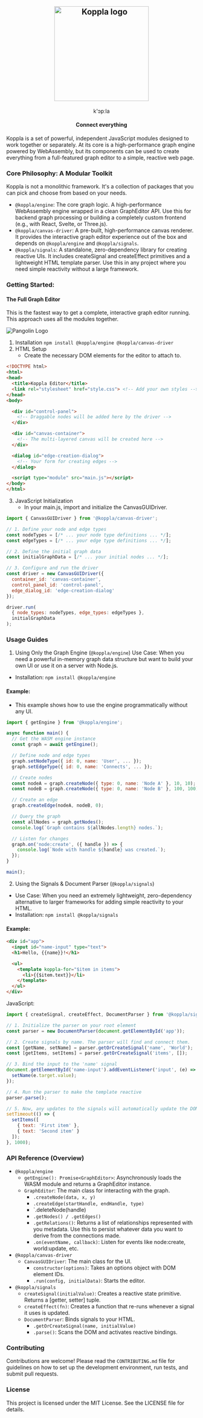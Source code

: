<div align="center">
    <h2>
      <picture>
          <source media="(prefers-color-scheme: dark)" srcset="koppla-logo.png">
          <img alt="Koppla logo" src="koppla-logo-light.png" width="250">
        </picture>
    </h2>
</div>

<p align="center">k'ɔpːla</p>
<h4 align="center">Connect everything</h4>

Koppla is a set of powerful, independent JavaScript modules designed to work together or separately. At its core is a high-performance graph engine powered by WebAssembly, but its components can be used to create everything from a full-featured graph editor to a simple, reactive web page.

### Core Philosophy: A Modular Toolkit
Koppla is not a monolithic framework. It's a collection of packages that you can pick and choose from based on your needs.
- `@koppla/engine`: The core graph logic. A high-performance WebAssembly engine wrapped in a clean GraphEditor API. Use this for backend graph processing or building a completely custom frontend (e.g., with React, Svelte, or Three.js).
- `@koppla/canvas-driver`: A pre-built, high-performance canvas renderer. It provides the interactive graph editor experience out of the box and depends on `@koppla/engine` and `@koppla/signals`.
- `@koppla/signals`: A standalone, zero-dependency library for creating reactive UIs. It includes createSignal and createEffect primitives and a lightweight HTML template parser. Use this in any project where you need simple reactivity without a large framework.

### Getting Started: 
#### The Full Graph Editor
This is the fastest way to get a complete, interactive graph editor running. This approach uses all the modules together.

<picture>
    <img alt="Pangolin Logo" src="graph.png">
</picture>

1. Installation
`npm install @koppla/engine @koppla/canvas-driver`
2. HTML Setup
    - Create the necessary DOM elements for the editor to attach to.
``` html
<!DOCTYPE html>
<html>
<head>
  <title>Koppla Editor</title>
  <link rel="stylesheet" href="style.css"> <!-- Add your own styles -->
</head>
<body>

  <div id="control-panel">
    <!-- Draggable nodes will be added here by the driver -->
  </div>

  <div id="canvas-container">
    <!-- The multi-layered canvas will be created here -->
  </div>

  <dialog id="edge-creation-dialog">
    <!-- Your form for creating edges -->
  </dialog>

  <script type="module" src="main.js"></script>
</body>
</html>
```
3. JavaScript Initialization
    - In your main.js, import and initialize the CanvasGUIDriver.

``` javascript
import { CanvasGUIDriver } from '@koppla/canvas-driver';

// 1. Define your node and edge types
const nodeTypes = [/* ... your node type definitions ... */];
const edgeTypes = [/* ... your edge type definitions ... */];

// 2. Define the initial graph data
const initialGraphData = [/* ... your initial nodes ... */];

// 3. Configure and run the driver
const driver = new CanvasGUIDriver({
  container_id: 'canvas-container',
  control_panel_id: 'control-panel',
  edge_dialog_id: 'edge-creation-dialog'
});

driver.run(
  { node_types: nodeTypes, edge_types: edgeTypes },
  initialGraphData
);
```

### Usage Guides
1. Using Only the Graph Engine (`@koppla/engine`)
Use Case: When you need a powerful in-memory graph data structure but want to build your own UI or use it on a server with Node.js.

- Installation: `npm install @koppla/engine`

#### Example:
- This example shows how to use the engine programmatically without any UI.
```javascript
import { getEngine } from '@koppla/engine';

async function main() {
  // Get the WASM engine instance
  const graph = await getEngine();

  // Define node and edge types
  graph.setNodeType({ id: 0, name: 'User', ... });
  graph.setEdgeType({ id: 0, name: 'Connects', ... });

  // Create nodes
  const nodeA = graph.createNode({ type: 0, name: 'Node A' }, 10, 10);
  const nodeB = graph.createNode({ type: 0, name: 'Node B' }, 100, 100);

  // Create an edge
  graph.createEdge(nodeA, nodeB, 0);

  // Query the graph
  const allNodes = graph.getNodes();
  console.log(`Graph contains ${allNodes.length} nodes.`);

  // Listen for changes
  graph.on('node:create', ({ handle }) => {
    console.log(`Node with handle ${handle} was created.`);
  });
}

main();
```
2. Using the Signals & Document Parser (`@koppla/signals`)
- Use Case: When you need an extremely lightweight, zero-dependency alternative to larger frameworks for adding simple reactivity to your HTML.
- Installation: `npm install @koppla/signals`

#### Example:
``` html
<div id="app">
  <input id="name-input" type="text">
  <h1>Hello, {{name}}!</h1>

  <ul>
    <template koppla-for="$item in items">
      <li>{{$item.text}}</li>
    </template>
  </ul>
</div>
```
JavaScript:
``` javascript
import { createSignal, createEffect, DocumentParser } from '@koppla/signals';

// 1. Initialize the parser on your root element
const parser = new DocumentParser(document.getElementById('app'));

// 2. Create signals by name. The parser will find and connect them.
const [getName, setName] = parser.getOrCreateSignal('name', 'World');
const [getItems, setItems] = parser.getOrCreateSignal('items', []);

// 3. Bind the input to the 'name' signal
document.getElementById('name-input').addEventListener('input', (e) => {
  setName(e.target.value);
});

// 4. Run the parser to make the template reactive
parser.parse();

// 5. Now, any updates to the signals will automatically update the DOM
setTimeout(() => {
  setItems([
    { text: 'First item' },
    { text: 'Second item' }
  ]);
}, 1000);
```

### API Reference (Overview)
- `@koppla/engine`
    - `getEngine(): Promise<GraphEditor>`: Asynchronously loads the WASM module and returns a GraphEditor instance.
    - `GraphEditor`: The main class for interacting with the graph.
        - `.createNode(data, x, y)`
        - `.createEdge(startHandle, endHandle, type)`
        - `.deleteNode(handle)
        - `.getNodes() / .getEdges()`
        - `.getRelations()`: Returns a list of relationships represented with you metadata. Use this to persist whatever data you want to derive from the connections made.
        - `.on(eventName, callback)`: Listen for events like node:create, world:update, etc.
- `@koppla/canvas-driver`
    - `CanvasGUIDriver`: The main class for the UI.
        - `constructor(options)`: Takes an options object with DOM element IDs.
        - `.run(config, initialData)`: Starts the editor.
- `@koppla/signals`
    - `createSignal(initialValue)`: Creates a reactive state primitive. Returns a [getter, setter] tuple.
    - `createEffect(fn)`: Creates a function that re-runs whenever a signal it uses is updated.
    - `DocumentParser`: Binds signals to your HTML.
        - `.getOrCreateSignal(name, initialValue)`
        - `.parse()`: Scans the DOM and activates reactive bindings.

### Contributing
Contributions are welcome! Please read the `CONTRIBUTING.md` file for guidelines on how to set up the development environment, run tests, and submit pull requests.

### License
This project is licensed under the MIT License. See the LICENSE file for details.
